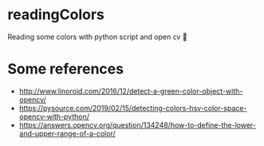 # readingColors
Reading some colors with python script and open cv 🎨

# Some references
- http://www.linoroid.com/2016/12/detect-a-green-color-object-with-opencv/
- https://pysource.com/2019/02/15/detecting-colors-hsv-color-space-opencv-with-python/
- https://answers.opencv.org/question/134248/how-to-define-the-lower-and-upper-range-of-a-color/

